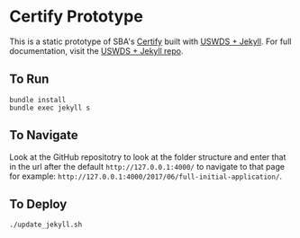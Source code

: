# Certify Prototype

This is a static prototype of SBA's [Certify](https://certify.sba.gov) built with [USWDS + Jekyll](http://www.jaredcunha.com/uswds-jekyll/). For full documentation, visit the [USWDS + Jekyll repo](http://www.jaredcunha.com/uswds-jekyll/).

## To Run

```
bundle install
bundle exec jekyll s
```

## To Navigate

Look at the GitHub repositotry to look at the folder structure and enter that in the url after the default `http://127.0.0.1:4000/` to navigate to that page for example: `http://127.0.0.1:4000/2017/06/full-initial-application/`.

## To Deploy
```
./update_jekyll.sh
```
